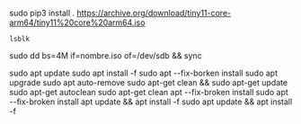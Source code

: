 sudo pip3 install .
https://archive.org/download/tiny11-core-arm64/tiny11%20core%20arm64.iso

    lsblk
sudo dd bs=4M if=nombre.iso of=/dev/sdb && sync

sudo apt update
sudo apt install -f
sudo apt --fix-borken install
sudo apt upgrade
sudo apt auto-remove
sudo apt-get clean && sudo apt-get update
sudo apt-get autoclean
sudo apt-get clean
apt --fix-broken install
sudo apt --fix-broken install
apt update && apt install -f
sudo apt update && apt install -f
